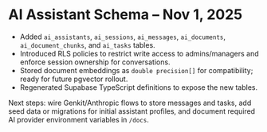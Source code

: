 # AI Assistant Schema – Nov 1, 2025

- Added `ai_assistants`, `ai_sessions`, `ai_messages`, `ai_documents`, `ai_document_chunks`, and `ai_tasks` tables.
- Introduced RLS policies to restrict write access to admins/managers and enforce session ownership for conversations.
- Stored document embeddings as `double precision[]` for compatibility; ready for future pgvector rollout.
- Regenerated Supabase TypeScript definitions to expose the new tables.

Next steps: wire Genkit/Anthropic flows to store messages and tasks, add seed data or migrations for initial assistant profiles, and document required AI provider environment variables in `/docs`.